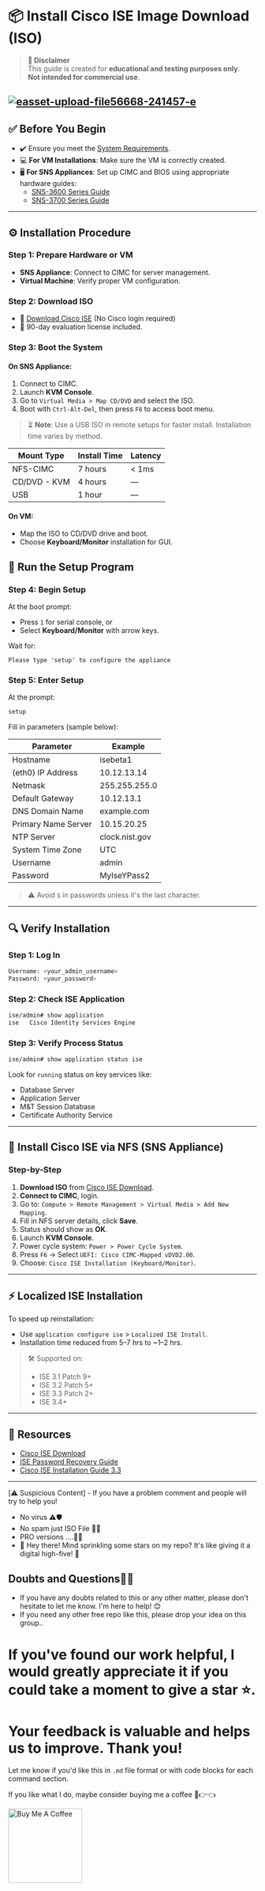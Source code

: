 # 📦 Install Cisco ISE Image Download (ISO)

> **📝 Disclaimer**  
> This guide is created for **educational and testing purposes only**.  
> **Not intended for commercial use**.

<a href="https://ibb.co/4ZxYJt9d"><img src="https://i.ibb.co/HDQxX41d/easset-upload-file56668-241457-e.webp" alt="easset-upload-file56668-241457-e" border="0"></a>
---

## ✅ Before You Begin

- ✔️ Ensure you meet the [System Requirements](https://www.cisco.com/c/en/us/td/docs/security/ise/3-3/install_guide/b_ise_installationGuide33.html).
- 💻 **For VM Installations**: Make sure the VM is correctly created.
- 🖥️ **For SNS Appliances**: Set up CIMC and BIOS using appropriate hardware guides:
  - [SNS-3600 Series Guide](https://www.cisco.com/c/en/us/td/docs/security/ise/hw/SNS-3600.html)
  - [SNS-3700 Series Guide](https://www.cisco.com/c/en/us/td/docs/security/ise/hw/SNS-3700.html)

---

## ⚙️ Installation Procedure

### Step 1: Prepare Hardware or VM

- **SNS Appliance**: Connect to CIMC for server management.
- **Virtual Machine**: Verify proper VM configuration.

### Step 2: Download ISO

- 🔗 [Download Cisco ISE](https://labhub.eu.org/api/raw/?path=/ISO/Cisco-ISE-3.3.0.430.SPA.x86_64.iso) (No Cisco login required)
- 🚀 90-day evaluation license included.

### Step 3: Boot the System

#### On SNS Appliance:
1. Connect to CIMC.
2. Launch **KVM Console**.
3. Go to `Virtual Media > Map CD/DVD` and select the ISO.
4. Boot with `Ctrl-Alt-Del`, then press `F6` to access boot menu.

> ⏳ **Note**: Use a USB ISO in remote setups for faster install. Installation time varies by method.

| Mount Type     | Install Time | Latency                  |
|----------------|--------------|---------------------------|
| NFS-CIMC       | 7 hours      | < 1ms                    |
| CD/DVD - KVM   | 4 hours      | —                        |
| USB            | 1 hour       | —                        |

#### On VM:
- Map the ISO to CD/DVD drive and boot.
- Choose **Keyboard/Monitor** installation for GUI.


## 🚀 Run the Setup Program

### Step 4: Begin Setup

At the boot prompt:

* Press `1` for serial console, or
* Select **Keyboard/Monitor** with arrow keys.

Wait for:

```
Please type 'setup' to configure the appliance
```

### Step 5: Enter Setup

At the prompt:

```bash
setup
```

Fill in parameters (sample below):

| Parameter           | Example        |
| ------------------- | -------------- |
| Hostname            | isebeta1       |
| (eth0) IP Address   | 10.12.13.14    |
| Netmask             | 255.255.255.0  |
| Default Gateway     | 10.12.13.1     |
| DNS Domain Name     | example.com    |
| Primary Name Server | 10.15.20.25    |
| NTP Server          | clock.nist.gov |
| System Time Zone    | UTC            |
| Username            | admin          |
| Password            | MyIseYPass2    |

> ⚠️ Avoid `$` in passwords unless it's the last character.

---

## 🔍 Verify Installation

### Step 1: Log In

```bash
Username: <your_admin_username>
Password: <your_password>
```

### Step 2: Check ISE Application

```bash
ise/admin# show application
ise   Cisco Identity Services Engine
```

### Step 3: Verify Process Status

```bash
ise/admin# show application status ise
```

Look for `running` status on key services like:

* Database Server
* Application Server
* M\&T Session Database
* Certificate Authority Service

---

## 📁 Install Cisco ISE via NFS (SNS Appliance)

### Step-by-Step

1. **Download ISO** from [Cisco ISE Download](https://labhub.eu.org/api/raw/?path=/ISO/Cisco-ISE-3.3.0.430.SPA.x86_64.iso).
2. **Connect to CIMC**, login.
3. Go to: `Compute > Remote Management > Virtual Media > Add New Mapping`.
4. Fill in NFS server details, click **Save**.
5. Status should show as **OK**.
6. Launch **KVM Console**.
7. Power cycle system: `Power > Power Cycle System`.
8. Press `F6` → Select `UEFI: Cisco CIMC-Mapped vDVD2.00`.
9. Choose: `Cisco ISE Installation (Keyboard/Monitor)`.

---

## ⚡ Localized ISE Installation

To speed up reinstallation:

* Use `application configure ise` > `Localized ISE Install`.
* Installation time reduced from 5–7 hrs to \~1–2 hrs.

> 🛠️ Supported on:
>
> * ISE 3.1 Patch 9+
> * ISE 3.2 Patch 5+
> * ISE 3.3 Patch 2+
> * ISE 3.4+

---

## 🔗 Resources
* [Cisco ISE Download](https://labhub.eu.org/api/raw/?path=/ISO/Cisco-ISE-3.3.0.430.SPA.x86_64.iso)
* [ISE Password Recovery Guide](https://www.cisco.com/c/en/us/support/docs/security/identity-services-engine/200568-ISE-Password-Recovery-Mechanisms.html)
* [Cisco ISE Installation Guide 3.3](https://www.cisco.com/c/en/us/td/docs/security/ise/3-3/install_guide/b_ise_installationGuide33.html)

---
[⚠️ Suspicious Content] - If you have a problem comment and people will try to help you!
- No virus ⚠🛡
- No spam just ISO File 🔐🔑
- PRO versions ....🎊✨
- 🌟 Hey there! Mind sprinkling some stars on my repo? It's like giving it a digital high-five! 🚀


## Doubts and Questions🙆‍♂️

 - If you have any doubts related to this or any other matter, please don't hesitate to let me know. I'm here to help! 😊
 - If you need any other free repo like this, please drop your idea on this group..
  
# If you've found our work helpful, I would greatly appreciate it if you could take a moment to give a star ⭐. 
# Your feedback is valuable and helps us to improve. Thank you!


Let me know if you'd like this in `.md` file format or with code blocks for each command section.

<!-- Support Me --> 


If you like what I do, maybe consider buying me a coffee 🥺👉👈

<a href="buymeacoffee.com/SABBIRIMON" target="_blank"><img src="https://cdn.buymeacoffee.com/buttons/v2/default-red.png" alt="Buy Me A Coffee" width="150" ></a>
